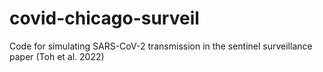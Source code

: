 # covid-chicago-surveil
Code for simulating SARS-CoV-2 transmission in the sentinel surveillance paper (Toh et al. 2022)
